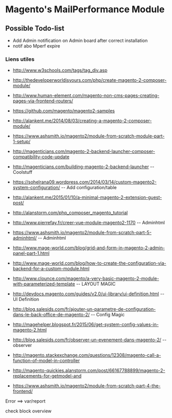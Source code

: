 # Magento's MailPerformance Module
## Possible Todo-list

* Add Admin notification on Admin board after correct installation
* notif abo Mperf expire


### Liens utiles
* http://www.w3schools.com/tags/tag_div.asp

* http://thedeveloperworldisyours.com/php/create-magento-2-composer-module/
* http://www.human-element.com/magento-non-cms-pages-creating-pages-via-frontend-routers/
* https://github.com/magento/magento2-samples
* http://alankent.me/2014/08/03/creating-a-magento-2-composer-module/
* https://www.ashsmith.io/magento2/module-from-scratch-module-part-1-setup/
* http://magenticians.com/magento-2-backend-launcher-composer-compatibility-code-update
* http://magenticians.com/building-magento-2-backend-launcher -- Coolstuff
* https://sohelrana09.wordpress.com/2014/03/14/custom-magento2-system-configuration/ -- Add configuration/table
* http://alankent.me/2015/01/10/a-minimal-magento-2-extension-guest-post/
* http://alanstorm.com/php_composer_magento_tutorial
* http://www.pierrefay.fr/creer-vue-module-magento2-1170 -- Adminhtml
* https://www.ashsmith.io/magento2/module-from-scratch-part-5-adminhtml/ -- Adminhtml
* http://www.mage-world.com/blog/grid-and-form-in-magento-2-admin-panel-part-1.html
* http://www.mage-world.com/blog/how-to-create-the-configuration-via-backend-for-a-custom-module.html
* http://www.clounce.com/magento/a-very-basic-magento-2-module-with-parameterized-template -- LAYOUT MAGIC
* http://devdocs.magento.com/guides/v2.0/ui-library/ui-definition.html -- UI Definition
* http://blog.salesids.com/fr/ajouter-un-parametre-de-configuration-dans-le-back-office-de-magento-2/ -- Config Magic
* http://magehelper.blogspot.fr/2015/06/get-system-config-values-in-magento-2.html
* http://blog.salesids.com/fr/observer-un-evenement-dans-magento-2/ -- observer

* http://magento.stackexchange.com/questions/12308/magento-call-a-function-of-model-in-controller
* http://magento-quickies.alanstorm.com/post/66167788899/magento-2-replacements-for-getmodel-and
* https://www.ashsmith.io/magento2/module-from-scratch-part-4-the-frontend/


Error ==> var/report

check block overview
